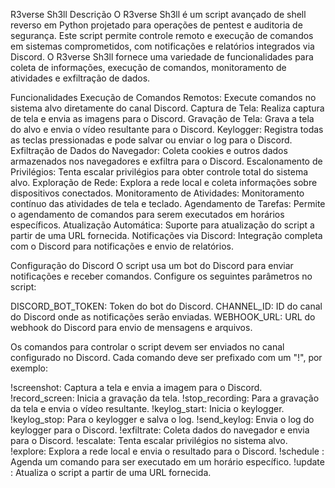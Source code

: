 R3verse Sh3ll
Descrição
O R3verse Sh3ll é um script avançado de shell reverso em Python projetado para operações de pentest e auditoria de segurança. Este script permite controle remoto e execução de comandos em sistemas comprometidos, com notificações e relatórios integrados via Discord. O R3verse Sh3ll fornece uma variedade de funcionalidades para coleta de informações, execução de comandos, monitoramento de atividades e exfiltração de dados.

Funcionalidades
Execução de Comandos Remotos: Execute comandos no sistema alvo diretamente do canal Discord.
Captura de Tela: Realiza captura de tela e envia as imagens para o Discord.
Gravação de Tela: Grava a tela do alvo e envia o vídeo resultante para o Discord.
Keylogger: Registra todas as teclas pressionadas e pode salvar ou enviar o log para o Discord.
Exfiltração de Dados do Navegador: Coleta cookies e outros dados armazenados nos navegadores e exfiltra para o Discord.
Escalonamento de Privilégios: Tenta escalar privilégios para obter controle total do sistema alvo.
Exploração de Rede: Explora a rede local e coleta informações sobre dispositivos conectados.
Monitoramento de Atividades: Monitoramento contínuo das atividades de tela e teclado.
Agendamento de Tarefas: Permite o agendamento de comandos para serem executados em horários específicos.
Atualização Automática: Suporte para atualização do script a partir de uma URL fornecida.
Notificações via Discord: Integração completa com o Discord para notificações e envio de relatórios.

Configuração do Discord
O script usa um bot do Discord para enviar notificações e receber comandos. Configure os seguintes parâmetros no script:

DISCORD_BOT_TOKEN: Token do bot do Discord.
CHANNEL_ID: ID do canal do Discord onde as notificações serão enviadas.
WEBHOOK_URL: URL do webhook do Discord para envio de mensagens e arquivos.



Os comandos para controlar o script devem ser enviados no canal configurado no Discord. Cada comando deve ser prefixado com um "!", por exemplo:

!screenshot: Captura a tela e envia a imagem para o Discord.
!record_screen: Inicia a gravação da tela.
!stop_recording: Para a gravação da tela e envia o vídeo resultante.
!keylog_start: Inicia o keylogger.
!keylog_stop: Para o keylogger e salva o log.
!send_keylog: Envia o log do keylogger para o Discord.
!exfiltrate: Coleta dados do navegador e envia para o Discord.
!escalate: Tenta escalar privilégios no sistema alvo.
!explore: Explora a rede local e envia o resultado para o Discord.
!schedule <comando> <hora>: Agenda um comando para ser executado em um horário específico.
!update <URL>: Atualiza o script a partir de uma URL fornecida.
